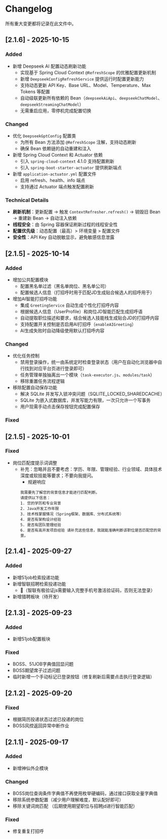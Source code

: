 # Changelog
所有重大变更都将记录在此文件中。

## [2.1.6] - 2025-10-15

### Added
- 新增 Deepseek AI 配置动态刷新功能
  - 实现基于 Spring Cloud Context `@RefreshScope` 的优雅配置更新机制
  - 新增 `DeepseekConfigRefreshService` 提供运行时配置更新能力
  - 支持动态更新 API Key、Base URL、Model、Temperature、Max Tokens 等配置
  - 自动级联更新所有依赖的 Bean（`deepseekAiApi`、`deepseekChatModel`、`deepseekStreamingChatModel`）
  - 无需重启应用，零停机完成配置切换

### Changed
- 优化 `DeepseekGptConfig` 配置类
  - 为所有 Bean 方法添加 `@RefreshScope` 注解，支持动态刷新
  - 确保 Bean 依赖链的自动重建和注入
- 新增 Spring Cloud Context 和 Actuator 依赖
  - 引入 `spring-cloud-context` 4.1.0 支持配置刷新
  - 引入 `spring-boot-starter-actuator` 提供刷新端点
- 新增 `application-actuator.yml` 配置文件
  - 启用 refresh、health、info 端点
  - 支持通过 Actuator 端点触发配置刷新

### Technical Details
- **刷新机制**：更新配置 → 触发 `ContextRefresher.refresh()` → 销毁旧 Bean → 重建新 Bean → 自动注入依赖
- **线程安全**：由 Spring 容器保证刷新过程的线程安全性
- **配置优先级**：动态配置（最高）> 环境变量 > 配置文件
- **安全性**：API Key 自动脱敏显示，避免敏感信息泄露

## [2.1.5] - 2025-10-14

### Added
- 增加公共配置模块
  - 配置黑名单过滤（黑名单岗位、黑名单公司）
  - 配置候选人信息（打招呼时用于匹配JD生成贴合候选人的招呼用于）
- 增加AI智能打招呼功能
  - 集成 `GreetingService` 自动生成个性化打招呼内容
  - 根据候选人信息（UserProfile）和岗位JD智能匹配生成招呼语
  - 自动提取职位描述和要求，结合候选人技能栈生成贴合JD的打招呼内容
  - 支持配置开关控制是否启用AI打招呼（`enableAIGreeting`）
  - AI生成失败时自动降级使用默认打招呼内容

### Changed
- 优化任务控制
  - 禁用登录操作，统一由系统定时检查登录状态（用户在自动化浏览器中自行找到对应平台页进行登录即可）
  - 任务管理单独抽离出一个模块（`task-executor.js`、`modules/task`）
  - 移除重置任务流程逻辑
- 移除配置自动保存功能
  - 解决 SQLite 并发写入锁冲突问题（SQLITE_LOCKED_SHAREDCACHE）
  - SQLite 为嵌入式数据库，并发写能力有限，一次只允许一个写事务
  - 用户现需手动点击保存按钮完成配置保存
  
### Fixed

## [2.1.5] - 2025-10-01
### Fixed
- 岗位匹配度提示词调整
  - 补充：忽略并且不要考虑：学历、年限、管理经验、行业领域、具体技术深度或软技能等要求；不要向我提问。
    - 规避响应
    ```text
    我需要先了解您的背景信息才能进行匹配判断。
    请提供以下信息：
    1. 您的学历和专业背景
    2. Java开发工作年限
    3. 技术栈掌握情况（Spring框架、数据库、分布式系统等）
    4. 是否有架构设计经验
    5. 是否有团队管理经验
    6. 是否有高并发项目经验 请补充这些信息，我就能准确判断该职位是否匹配您的背景。
    ``` 

## [2.1.4] - 2025-09-27
### Added
- 新增51job检索投递功能
- 新增智联招聘检索投递功能
  - 📢（智联有极验证js需要输入完整手机号激活验证码，否则无法登录）
- 新增猎聘板块（待开发）

## [2.1.3] - 2025-09-23
### Added
- 新增51job配置板块

### Fixed
- BOSS、51JOB字典值回显问题
- BOSS期望席子过滤问题
- 临时新增一个手动标记已登录按钮（修复刷新后需要点击执行登录逻辑）

## [2.1.2] - 2025-09-20

### Fixed
- 根据简历投递状态过滤已投递的岗位
- BOSS风控返回异常中断作业

## [2.1.1] - 2025-09-17
### Added
- 新增神仙外企模块

### Changed
- BOSS岗位查询条件字典值不再使用枚举硬编码，通过接口获取全量字典值
- 移除系统参数配置（减少用户理解难度，默认配好即可）
- 移除关键词岗匹配 （后期使用期望职位与招聘jd进行智能匹配）

### Fixed
- 修复重复打招呼

